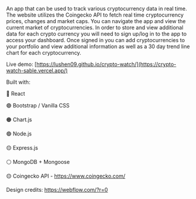An app that can be used to track various cryptocurrency data in real time. The website utilizes the Coingecko API to fetch real time cryptocurrency prices, changes and market caps. You
can navigate the app and view the current market of cryptocurrencies. In order to store and view additional data for each crypto currency you will need to sign up/log in to the app to
access your dashboard. Once signed in you can add cryptocurrencies to your portfolio and view additional information as well as a 30 day trend line chart for each cryptocurrency. 

Live demo: [https://lushen09.github.io/crypto-watch/](https://crypto-watch-sable.vercel.app/)

Built with:

🔵 React

🟣 Bootstrap / Vanilla CSS

🟠 Chart.js

🟢 Node.js

🟡 Express.js

⚪ MongoDB + Mongoose

🟡 Coingecko API - https://www.coingecko.com/

Design credits: https://webflow.com/?r=0
